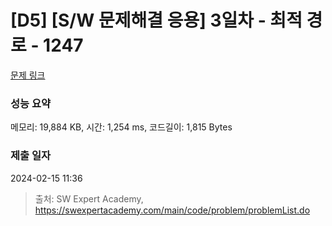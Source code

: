 # [D5] [S/W 문제해결 응용] 3일차 - 최적 경로 - 1247 

[문제 링크](https://swexpertacademy.com/main/code/problem/problemDetail.do?contestProbId=AV15OZ4qAPICFAYD) 

### 성능 요약

메모리: 19,884 KB, 시간: 1,254 ms, 코드길이: 1,815 Bytes

### 제출 일자

2024-02-15 11:36



> 출처: SW Expert Academy, https://swexpertacademy.com/main/code/problem/problemList.do
